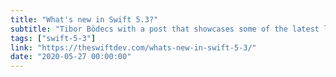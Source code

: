 ```yaml
---
title: "What's new in Swift 5.3?"
subtitle: "Tibor Bödecs with a post that showcases some of the latest language features coming in Swift 5.3. All of the improvements Tibor describes are really cool, but my favourite is the implementation of SE-0268, which improves didSet semantics. It's a subtle, low-profile change which improves the performance of the language."
tags: ["swift-5-3"]
link: "https://theswiftdev.com/whats-new-in-swift-5-3/"
date: "2020-05-27 00:00:00"
---
```

